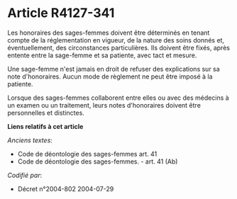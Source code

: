 # Article R4127-341

Les honoraires des sages-femmes doivent être déterminés en tenant compte de la réglementation en vigueur, de la nature des
soins donnés et, éventuellement, des circonstances particulières. Ils doivent être fixés, après entente entre la sage-femme
et sa patiente, avec tact et mesure.

Une sage-femme n'est jamais en droit de refuser des explications sur sa note d'honoraires. Aucun mode de règlement ne peut
être imposé à la patiente.

Lorsque des sages-femmes collaborent entre elles ou avec des médecins à un examen ou un traitement, leurs notes d'honoraires
doivent être personnelles et distinctes.

**Liens relatifs à cet article**

_Anciens textes_:

  - Code de déontologie des sages-femmes art. 41
  - Code de déontologie des sages-femmes. - art. 41 (Ab)

_Codifié par_:

  - Décret n°2004-802 2004-07-29
